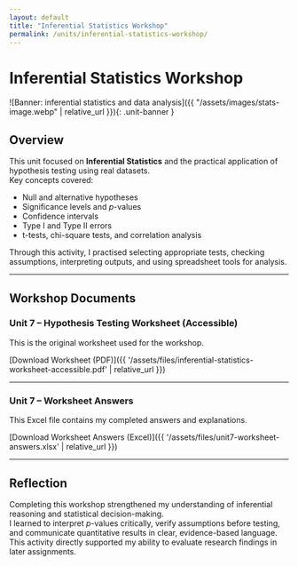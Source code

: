 ```yaml
---
layout: default
title: "Inferential Statistics Workshop"
permalink: /units/inferential-statistics-workshop/
---
```


# Inferential Statistics Workshop
![Banner: inferential statistics and data analysis]({{ "/assets/images/stats-image.webp" | relative_url }}){: .unit-banner }

## Overview

This unit focused on **Inferential Statistics** and the practical application of hypothesis testing using real datasets.  
Key concepts covered:
- Null and alternative hypotheses
- Significance levels and *p*-values
- Confidence intervals
- Type I and Type II errors
- t-tests, chi-square tests, and correlation analysis

Through this activity, I practised selecting appropriate tests, checking assumptions, interpreting outputs, and using spreadsheet tools for analysis.

---

## Workshop Documents

### Unit 7 – Hypothesis Testing Worksheet (Accessible)
This is the original worksheet used for the workshop.

[Download Worksheet (PDF)]({{ '/assets/files/inferential-statistics-worksheet-accessible.pdf' | relative_url }})

---

### Unit 7 – Worksheet Answers
This Excel file contains my completed answers and explanations.

[Download Worksheet Answers (Excel)]({{ '/assets/files/unit7-worksheet-answers.xlsx' | relative_url }})

---
## Reflection

Completing this workshop strengthened my understanding of inferential reasoning and statistical decision-making.  
I learned to interpret *p*-values critically, verify assumptions before testing, and communicate quantitative results in clear, evidence-based language.  
This activity directly supported my ability to evaluate research findings in later assignments.

